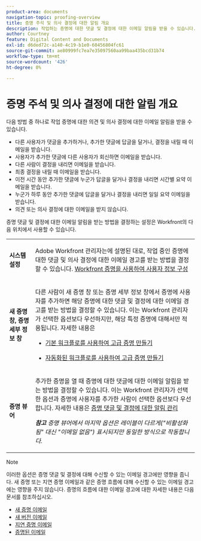 ```yaml
---
product-area: documents
navigation-topic: proofing-overview
title: 증명 주석 및 의사 결정에 대한 알림 개요
description: 작업하는 증명에 대한 댓글 및 결정에 대한 이메일 알림을 받을 수 있습니다.
author: Courtney
feature: Digital Content and Documents
exl-id: d6ded72c-a140-4c19-b1e0-60456804fc61
source-git-commit: ae80999fc7ea7e35097560aa99baa435bcd31b74
workflow-type: tm+mt
source-wordcount: '426'
ht-degree: 0%

---
```


# 증명 주석 및 의사 결정에 대한 알림 개요

다음 방법 중 하나로 작업 증명에 대한 의견 및 의사 결정에 대한 이메일 알림을 받을 수 있습니다.

* 다른 사용자가 댓글을 추가하거나, 추가한 댓글에 답글을 달거나, 결정을 내릴 때 이메일을 받습니다.
* 사용자가 추가한 댓글에 다른 사용자가 회신하면 이메일을 받습니다.
* 다른 사람이 결정을 내리면 이메일을 받습니다.
* 최종 결정을 내릴 때 이메일을 받습니다.
* 이전 시간 동안 추가한 댓글에 누군가 답글을 달거나 결정을 내리면 시간별 요약 이메일을 받습니다.
* 누군가 하루 동안 추가한 댓글에 답글을 달거나 결정을 내리면 일일 요약 이메일을 받습니다.
* 의견 또는 의사 결정에 대한 이메일을 받지 않습니다.

증명 댓글 및 결정에 대한 이메일 알림을 받는 방법을 결정하는 설정은 Workfront의 다음 위치에서 사용할 수 있습니다.

<table cellpadding="10" cellspacing="0"> 
 <tbody> 
  <tr> 
   <td role="rowheader"> <p><span class="wysiwyg-font-size-medium"><strong>시스템 설정</strong></span> </p> </td> 
   <td> <p><span class="wysiwyg-font-size-medium">Adobe Workfront 관리자는에 설명된 대로, 작업 중인 증명에 대한 댓글 및 의사 결정에 대한 이메일 경고를 받는 방법을 결정할 수 있습니다. <a href="../../../workfront-proof/wp-mnguserscontacts/users/configure-user-info.md" class="MCXref xref">Workfront 증명을 사용하여 사용자 정보 구성</a></span> </p> </td> 
  </tr> 
  <tr> 
   <td role="rowheader"> <p><span class="wysiwyg-font-size-medium"><strong>새 증명 창, 증명 세부 정보 창</strong></span> </p> </td> 
   <td> <p><span class="wysiwyg-font-size-medium">다른 사람이 새 증명 창 또는 증명 세부 정보 창에서 증명에 사용자를 추가하면 해당 증명에 대한 댓글 및 결정에 대한 이메일 경고를 받는 방법을 결정할 수 있습니다. 이는 Workfront 관리자가 선택한 옵션보다 우선하지만, 해당 특정 증명에 대해서만 적용됩니다. 자세한 내용은</span> </p> 
    <ul> 
     <li> <p><a href="../../../review-and-approve-work/proofing/creating-proofs-within-workfront/configure-basic-proof-workflow.md" class="MCXref xref">기본 워크플로를 사용하여 고급 증명 만들기</a> </p> </li> 
     <li> <p><a href="../../../review-and-approve-work/proofing/creating-proofs-within-workfront/create-automated-proof-workflow.md" class="MCXref xref">자동화된 워크플로를 사용하여 고급 증명 만들기</a> </p> </li> 
    </ul> </td> 
  </tr> 
  <tr> 
   <td role="rowheader"> <p><span class="wysiwyg-font-size-medium"><strong>증명 뷰어</strong></span> </p> </td> 
   <td> <p><span class="wysiwyg-font-size-medium">추가한 증명을 열 때 증명에 대한 댓글에 대한 이메일 알림을 받는 방법을 결정할 수 있습니다. 이는 Workfront 관리자가 선택한 옵션과 증명에 사용자를 추가한 사람이 선택한 옵션보다 우선합니다. 자세한 내용은 <a href="../../../review-and-approve-work/proofing/reviewing-proofs-within-workfront/manage-notifications-for-proof-comments.md" class="MCXref xref">증명 댓글 및 결정에 대한 알림 관리</a></span> </p> <p><span class="wysiwyg-font-size-medium"><em><strong>참고</strong> 증명 뷰어에서 마지막 옵션은 레이블이 다르게("비활성화됨" 대신 "이메일 없음") 표시되지만 동일한 방식으로 작동합니다.</em></span> </p> </td> 
  </tr> 
 </tbody> 
</table>

>[!NOTE]
>
>이러한 옵션은 증명 댓글 및 결정에 대해 수신할 수 있는 이메일 경고에만 영향을 줍니다. 새 증명 또는 지연 증명 이메일과 같은 증명 흐름에 대해 수신할 수 있는 이메일 경고에는 영향을 주지 않습니다. 증명의 흐름에 대한 이메일 경고에 대한 자세한 내용은 다음 문서를 참조하십시오.
>
>* [새 증명 이메일](../../../workfront-proof/wp-emailsntfctns/proof-notifications-and-reminders/new-proof-email.md)
>* [새 버전 이메일](../../../workfront-proof/wp-emailsntfctns/proof-notifications-and-reminders/new-version-email.md)
>* [지연 증명 이메일](../../../workfront-proof/wp-emailsntfctns/proof-notifications-and-reminders/late-proof-email.md)
>* [증명된 이메일](../../../workfront-proof/wp-emailsntfctns/proof-notifications-and-reminders/proof-made-email.md)
